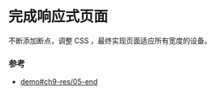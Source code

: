 # 完成响应式页面

不断添加断点，调整 CSS ，最终实现页面适应所有宽度的设备。


### 参考

- [demo#ch9-res/05-end](https://happypeter.github.io/bianguaishou-page/demo/ch9-res/05-end/)
